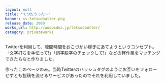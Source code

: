 ```yaml
---
layout: null
title: "てつだうったー"
banner: ss-tetsudautter.png
release_date: 2009
works_url: http://woopsdez.jp/tetsudautter/
category: privateworks
---
```


Twitterを利用して、隙間時間をおこづかい稼ぎにあてようというコンセプト。「文字打ちを手伝って!」「誤字脱字のチェックして!」などの軽作業をマッチングできたらなと作りました。

作ったこのページのみ。当時Twitterのハッシュタグのようにお互いをフォローせずとも投稿を流せるサービスがあったのでそれを利用していました。
